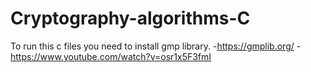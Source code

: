 # Cryptography-algorithms-C
To run this c files you need to install gmp library.
-https://gmplib.org/
-https://www.youtube.com/watch?v=osr1x5F3fmI
